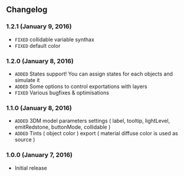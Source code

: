 
## Changelog

### 1.2.1 (January 9, 2016)

- `FIXED` collidable variable synthax
- `FIXED` default color

### 1.2.0 (January 8, 2016)

- `ADDED` States support! You can assign states for each objects and simulate it
- `ADDED` Some options to control exportations with layers
- `FIXED` Various bugfixes & optimisations

### 1.1.0 (January 8, 2016)

- `ADDED` 3DM model parameters settings ( label, tooltip, lightLevel, emitRedstone, buttonMode, collidable )
- `ADDED` Tints ( object color ) export ( material diffuse color is used as source )

### 1.0.0 (January 7, 2016)

- Initial release
